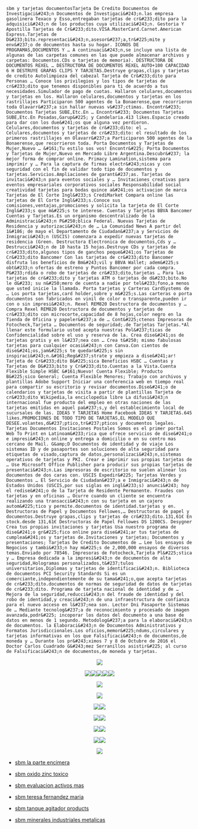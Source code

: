 
```
sbm y tarjetas documentosTarjeta De Credito Documentos de Investigaci&#243;n Documentos de Investigaci&#243;n.las empresa gasolinera Texaco y Esso,entregaban tarjetas de cr&#233;dito para la adquisici&#243;n de los productos cuya utilizaci&#243;n. Gestoria Y Apostilla Tarjetas de Cr&#233;dito.VISA.MasterCard.Carnet.American Express.Tarjetas de D&#233;bito.representaci&#243;n,asesor&#237;a,tr&#225;mite y env&#237;o de documentos hasta su hogar. ICONOS DE PROGRAMAS,DOCUMENTOS Y … A continuaci&#243;n,se incluye una lista de algunas de las carpetas comunes en las que puede almacenar archivos y carpetas: Documentos.CDs o tarjetas de memoria). DESTRUCTORA DE DOCUMENTOS REXEL … DESTRUCTORA DE DOCUMENTOS REXEL AUTO+100 CAPACIDAD 6 H DESTRUYE GRAPAS CLIPS Y TARJETAS.Destruye grapas,clips y tarjetas de credito Autolimpieza del cabezal Tarjeta de Cr&#233;dito para Personas … Conoce los privilegios y los tipos de tarjetas de cr&#233;dito que tenemos disponibles para ti de acuerdo a tus necesidades.Simulador de pago de cuotas. Hallaron celulares,documentos y tarjetas en los. Hallaron celulares,documentos y tarjetas en los rastrillajes Participaron 500 agentes de la Bonaerense,que recorrieron toda Olavarr&#237;a sin hallar nuevas v&#237;ctimas. Encontr&#233; Documentos Tarjetas SUBE,Etc.En … Encontr&#233; Documentos Tarjetas SUBE,Etc.En Posadas,Garup&#225; y Candelaria.413 likes.Espacio creado para dar con los due&#241;os que alguna vez perdieron. Celulares,documentos y tarjetas de cr&#233;dito: el … Celulares,documentos y tarjetas de cr&#233;dito: el resultado de los primeros rastrillajes en Olavarr&#237;a Participaron 500 agentes de la Bonaerense,que recorrieron toda. Porta Documentos y Tarjetas de Mujer,Nuevo … &#161;Tu estilo sos vos! Encontr&#225; Porta Documentos y Tarjetas de Mujer,Nuevo en Mercado Libre Argentina.Descubr&#237; la mejor forma de comprar online. Primacy Lamination,sistema para imprimir y … Para la captura de firmas electr&#243;nicas y con seguridad con el fin de validar todo tipo de documentos y tarjetas.Servicios.Ampliaciones de garant&#237;as. Tarjetas de invitaci&#243;n para eventos sociales y … Invitaciones creativas para eventos empresariales corporativos sociales Responsabilidad social creatividad tarjetas para bodas quince a&#241;os activacion de marca Tarjetas de El Corte Ingl&#233;s CrediMarket Compara online las tarjetas de El Corte Ingl&#233;s.Conoce sus comisiones,ventajas,promociones y solicita la tarjeta de El Corte Ingl&#233;s que m&#225;s te interese. Cuentas y Tarjetas BBVA Bancomer Cuentas y Tarjetas.Es un organismo descentralizado de la Administraci&#243;n P&#250;blica Federal. Nuevas Tarjetas de Residencia y autorizaci&#243;n de … La Comunidad News A partir del 1&#186; de mayo el Departamento de Ciudadan&#237;a y Servicios de Inmigraci&#243;n (USCIS) comenzara a expedir nuevas tarjetas de residencia (Green. Destructora Electronica de documentos,Cds y … Destrucci&#243;n de 10 hasta 15 hojas.Destruye CDs y tarjetas de cr&#233;dito,algunos tipos de ganchos peque&#241;os Tarjetas de Cr&#233;dito Bancomer Con las tarjetas de cr&#233;dito Bancomer disfruta los beneficios de Bm&#243;vil y BBVA Wallet; adem&#225;s obt&#233;n ofertas de estreno y Puntos Bancomer por cada compra. P&#233;rdida o robo de tarjetas de cr&#233;dito,tarjetas … Para las tarjetas de cr&#233;dito y tarjetas ATM o tarjetas de d&#233;bito.No le d&#233; su n&#250;mero de cuenta a nadie por tel&#233;fono,a menos que usted inicie la llamada. Porta tarjetas y Carteras CardSystems de … Los porta tarjetas,card holder,sobre y m&#225;s.Las carteras o porta documentos son fabricados en vinil de color o transparente,pueden ir con o sin impresi&#243;n. Rexel REM820 Destructora de documentos y … Compra Rexel REM820 Destructora de documentos y tarjetas de cr&#233;dito con microcorte,capacidad de 8 hojas,color negro en la Tienda de Oficina y papeler&#237;a de … Cont&#225;ctenos Impresoras de Fotocheck,Tarjeta … Documentos de seguridad;.de Tarjetas Tarjetas.*Al llenar este formulario usted acepta nuestras Pol&#237;ticas de Confidencialidad sobre el uso y reserva de la. Crea dise&#241;os de tarjetas gratis y en l&#237;nea con … Crea t&#250; mismo fabulosas tarjetas para cualquier ocasi&#243;n con Canva.Con cientos de dise&#241;os,jam&#225;s te quedar&#225;s sin inspiraci&#243;n.&#161;Reg&#237;strate y empieza a dise&#241;ar! Tarjeta de Cr&#233;dito B&#225;sica Beneficios HSBC … Cuentas y Tarjetas de D&#233;bito y Cr&#233;dito.Cuentas a la Vista.Cuenta Flexible Simple HSBC &#161;Nuevo! Cuenta Flexible; Producto B&#225;sico General; Cuenta Flexible Menores; Trabajo con archivos y plantillas Adobe Support Iniciar una conferencia web en tiempo real para compartir su escritorio y revisar documentos.Dise&#241;o de calendarios y tarjetas de visita a partir de plantillas Tarjeta de cr&#233;dito Wikipedia,la enciclopedia libre La difusi&#243;n internacional fue producto del empleo en otras naciones de las tarjetas emitidas en aquel pa&#237;s,y del establecimiento local de sucursales de las. IDEAS Y TARJETAS Home Facebook IDEAS Y TARJETAS.645 likes.PROMOCIONES DE TODO TIPO DE TARJETAS,EL MODELO QUE DESEE.volantes,d&#237;ptico,tr&#237;pticos y documentos legales. Tarjetas Documentos Invitaciones Postales Somos es el primer portal Web To Print en Latinoam&#233;rica que ofrece servicios de dise&#241;o e impresi&#243;n online y entrega a domicilio o en su centro mas cercano de Mail. G&amp;D Documentos de identidad y de viaje Los sistemas ID y de pasaportes son soluciones de alta seguridad para etiquetas de visado,captura de datos,personalizaci&#243;n,sistemas operativos de tarjetas y PKI. Crear e imprimir sus propias tarjetas de … Use Microsoft Office Publisher para producir sus propias tarjetas de presentaci&#243;n.Las impresoras de escritorio no suelen alinear los documentos de dos caras con. USCIS Expedir&#225; Tarjetas Verdes y Documentos … El Servicio de Ciudadan&#237;a e Inmigraci&#243;n de Estados Unidos (USCIS,por sus siglas en ingl&#233;s) anunci&#243; hoy el redise&#241;o de la Tarjeta de Residente Permanente. Fraudes con tarjetas y en oficinas … Ocurre cuando un cliente se encuentra realizando una transacci&#243;n con su tarjeta en un cajero autom&#225;tico y permite.documentos de identidad.tarjetas y en. Destructoras de Papel y Documentos Fellowes,… Destructoras de papel y documentos.Destruye grapas,clips y tarjetas de cr&#233;dito.131,61€ En stock.desde 131,61€ Destructoras de Papel Fellowes DS 1200CS. Desygner Crea tus propias invitaciones y tarjetas Usa nuestro programa de dise&#241;o gr&#225;fico online para dise&#241;ar tus tarjetas de cumplea&#241;os y tarjetas de.Invitaciones y tarjetas; Documentos y presentaciones; Tarjetas De Credito Documentos de … Lee los ensayos de Negocios y tambi&#233;n hay m&#225;s de 2,000,000 ensayos de diversos temas.Enviado por 78546. Impresoras de Fotocheck,Tarjeta Pl&#225;stica y … Empresa dedicada a la impresi&#243;n de documentos de alta seguridad,Hologramas personalizados,t&#237;tulos universitarios,Diplomas y tarjetas de identificaci&#243;n. Biblioteca de documentos PCI Security Standards Si es un comerciante,independientemente de su tama&#241;o,que acepta tarjetas de cr&#233;dito.documentos de normas de seguridad de datos de tarjetas de cr&#233;dito. Programa de tarjeta nacional de identidad y de … Mejora de la seguridad,reducci&#243;n del fraude de identidad y del robo de identidad,y creaci&#243;n de una infraestructura de confianza para el nuevo acceso en l&#237;nea son. Lector Dni Pasaporte Sistemas de … Mediante tecnolog&#237;a de reconocimiento y procesado de imagen avanzada,podr&#225; incoporar los datos del documento a una base de datos en menos de 1 segundo. Metodolog&#237;a para la elaboraci&#243;n de documentos. la Elaboraci&#243;n de Documentos Administrativos y Formatos Jurisdiccionales.Los oficios,memor&#225;ndums,circulares y tarjetas informativas en los que Falsificaci&#243;n de documentos,de moneda y … Durante los pr&#243;ximos 7 y 8 de Octubre de 2016 el Doctor Carlos Cuadrado G&#243;mez Serranillos asistir&#225; al curso de Falsificaci&#243;n de documentos,de moneda y tarjetas. 
```

<div align="center">

<a href="https://es-crusher.shibang-china.com/github&k=sbm+y+tarjetas+documentos"><img src="https://static.shibang-china.com/es/crusher/logo.jpg"></a>

<a href="https://es-crusher.shibang-china.com/github&k=sbm+y+tarjetas+documentos"><img src="https://static.shibang-china.com/es/crusher/index.jpg"></a><a href="https://es-crusher.shibang-china.com/material.htmlgithub&k=sbm+y+tarjetas+documentos"><img src="https://static.shibang-china.com/es/crusher/material.jpg"></a><a href="https://es-crusher.shibang-china.com/application.htmlgithub&k=sbm+y+tarjetas+documentos"><img src="https://static.shibang-china.com/es/crusher/application.jpg"></a><a href="https://es-crusher.shibang-china.com/aboutus.htmlgithub&k=sbm+y+tarjetas+documentos"><img src="https://static.shibang-china.com/es/crusher/aboutus.jpg"></a><a href="https://es-crusher.shibang-china.com/contact.htmlgithub&k=sbm+y+tarjetas+documentos"><img src="https://static.shibang-china.com/es/crusher/contact.jpg"></a>

<a href="https://es-crusher.shibang-china.com/github&k=sbm+y+tarjetas+documentos"><img src="https://static.shibang-china.com/es/crusher/banner.jpg"></a>

<a href="https://swt.shibang-china.com/github&k=sbm+y+tarjetas+documentos"><img src="https://static.shibang-china.com/es/crusher/text.jpg"></a>

<a href="https://swt.shibang-china.com/github&k=sbm+y+tarjetas+documentos"><img src="https://static.shibang-china.com/es/crusher/chat.jpg"></a><a href="https://es-crusher.shibang-china.com/contact.htmlgithub&k=sbm+y+tarjetas+documentos"><img src="https://static.shibang-china.com/es/crusher/message.jpg"></a>

<a href="https://es-crusher.shibang-china.com/products/pe.htmlgithub&k=sbm+y+tarjetas+documentos"><img src="https://static.shibang-china.com/es/crusher/pe.jpg"></a><a href="https://es-crusher.shibang-china.com/products/pf.htmlgithub&k=sbm+y+tarjetas+documentos"><img src="https://static.shibang-china.com/es/crusher/pf.jpg"></a>

<a href="https://es-crusher.shibang-china.com/products/hpt.htmlgithub&k=sbm+y+tarjetas+documentos"><img src="https://static.shibang-china.com/es/crusher/hpt.jpg"></a><a href="https://es-crusher.shibang-china.com/products/vsi.htmlgithub&k=sbm+y+tarjetas+documentos"><img src="https://static.shibang-china.com/es/crusher/vsi.jpg"></a>

<a href="https://es-crusher.shibang-china.com/products/klv.htmlgithub&k=sbm+y+tarjetas+documentos"><img src="https://static.shibang-china.com/es/crusher/klv.jpg"></a><a href="https://es-crusher.shibang-china.com/products/portable.htmlgithub&k=sbm+y+tarjetas+documentos"><img src="https://static.shibang-china.com/es/crusher/portable.jpg"></a>

<a href="https://swt.shibang-china.com/github&k=sbm+y+tarjetas+documentos"><img src="https://static.shibang-china.com/es/crusher/case.jpg"></a>

</div>


* [sbm la parte encimera](sbm%20la%20parte%20encimera.md)

* [sbm oxido zinc toxico](sbm%20oxido%20zinc%20toxico.md)

* [sbm evaluacion activos mas](sbm%20evaluacion%20activos%20mas.md)

* [sbm teresa fernandez maria](sbm%20teresa%20fernandez%20maria.md)

* [sbm tanque agitador products](sbm%20tanque%20agitador%20products.md)

* [sbm minerales industriales metalicas](sbm%20minerales%20industriales%20metalicas.md)